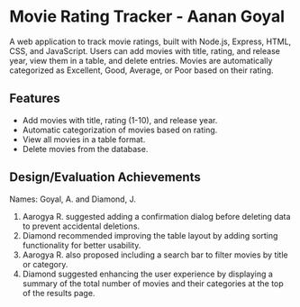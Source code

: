 # Movie Rating Tracker - Aanan Goyal

A web application to track movie ratings, built with Node.js, Express, HTML, CSS, and JavaScript. Users can add movies with title, rating, and release year, view them in a table, and delete entries. Movies are automatically categorized as Excellent, Good, Average, or Poor based on their rating.

## Features

- Add movies with title, rating (1-10), and release year.
- Automatic categorization of movies based on rating.
- View all movies in a table format.
- Delete movies from the database.


## Design/Evaluation Achievements
Names: Goyal, A. and Diamond, J.
1. Aarogya R. suggested adding a confirmation dialog before deleting data to prevent accidental deletions. 
2. Diamond recommended improving the table layout by adding sorting functionality for better usability.
3. Aarogya R. also proposed including a search bar to filter movies by title or category. 
4. Diamond suggested enhancing the user experience by displaying a summary of the total number of movies and their categories at the top of the results page.
